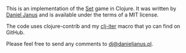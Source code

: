 This is an implementation of the [Set] game in Clojure.  It was written by
[Daniel Janus] and is available under the terms of a MIT license.

The code uses clojure-contrib and my [clj-iter] macro that yo can find on
GitHub.

Please feel free to send any comments to dj@danieljanus.pl.
 
   [Set]: http://en.wikipedia.org/wiki/Set_(game)
   [Daniel Janus]: http://danieljanus.pl
   [clj-iter]: http://github.com/nathell/clj-iter
